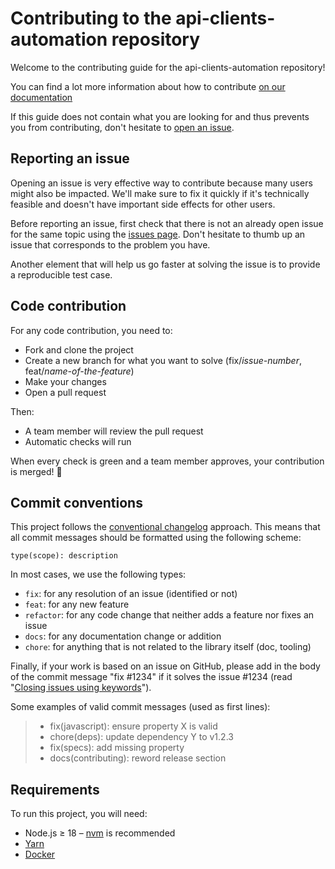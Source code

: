 # Contributing to the api-clients-automation repository

Welcome to the contributing guide for the api-clients-automation repository!

You can find a lot more information about how to contribute [on our documentation](https://api-clients-automation.netlify.app/docs/contributing/introduction/)

If this guide does not contain what you are looking for and thus prevents you from contributing, don't hesitate to [open an issue](https://github.com/algolia/api-clients-automation/issues/new/choose).

## Reporting an issue

Opening an issue is very effective way to contribute because many users might also be impacted. We'll make sure to fix it quickly if it's technically feasible and doesn't have important side effects for other users.

Before reporting an issue, first check that there is not an already open issue for the same topic using the [issues page](https://github.com/algolia/api-clients-automation/issues). Don't hesitate to thumb up an issue that corresponds to the problem you have.

Another element that will help us go faster at solving the issue is to provide a reproducible test case.

## Code contribution

For any code contribution, you need to:

- Fork and clone the project
- Create a new branch for what you want to solve (fix/_issue-number_, feat/_name-of-the-feature_)
- Make your changes
- Open a pull request

Then:

- A team member will review the pull request
- Automatic checks will run

When every check is green and a team member approves, your contribution is merged! 🚀

## Commit conventions

This project follows the [conventional changelog](https://conventionalcommits.org/) approach. This means that all commit messages should be formatted using the following scheme:

```
type(scope): description
```

In most cases, we use the following types:

- `fix`: for any resolution of an issue (identified or not)
- `feat`: for any new feature
- `refactor`: for any code change that neither adds a feature nor fixes an issue
- `docs`: for any documentation change or addition
- `chore`: for anything that is not related to the library itself (doc, tooling)

Finally, if your work is based on an issue on GitHub, please add in the body of the commit message "fix #1234" if it solves the issue #1234 (read "[Closing issues using keywords](https://help.github.com/en/articles/closing-issues-using-keywords)").

Some examples of valid commit messages (used as first lines):

> - fix(javascript): ensure property X is valid
> - chore(deps): update dependency Y to v1.2.3
> - fix(specs): add missing property
> - docs(contributing): reword release section

## Requirements

To run this project, you will need:

- Node.js ≥ 18 – [nvm](https://github.com/creationix/nvm#install-script) is recommended
- [Yarn](https://yarnpkg.com)
- [Docker](https://docs.docker.com/desktop/install/mac-install/)
